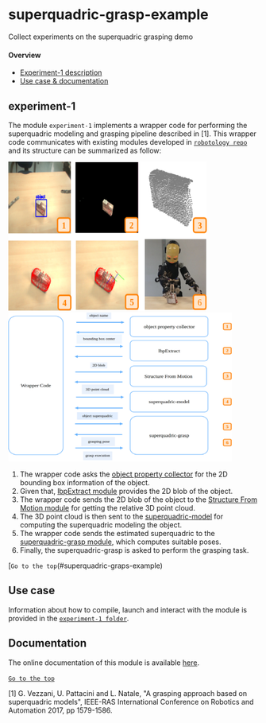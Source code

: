# superquadric-grasp-example
Collect experiments on the superquadric grasping demo

#### Overview
- [Experiment-1 description](#experiment-1)
- [Use case & documentation](#use-case)

## experiment-1
The module `experiment-1` implements a wrapper code for performing the superquadric modeling and grasping pipeline described in [1].
This wrapper code communicates with existing modules developed in [`robotology repo`](https://github.com/robotology) and its structure can be summarized as follow:


<img src="https://github.com/robotology-playground/experiment-new-grasp/blob/master/experiment-1/misc/298761_Vezzani_Figure3.JPEG" width=400 height=300> <img src="https://github.com/robotology-playground/experiment-new-grasp/blob/master/experiment-1/misc/298761_Vezzani_Figure2.JPEG" width=450 height=300> 



1) The wrapper code asks the [object property collector](http://wiki.icub.org/brain/group__objectsPropertiesCollector.html) for the 2D bounding box information of the object.
2) Given that, [lbpExtract module](https://github.com/robotology/segmentation) provides the 2D blob of the object.
3) The wrapper code sends the 2D blob of the object to the [Structure From Motion module](https://github.com/robotology/stereo-vision) for getting the relative 3D point cloud.
4) The 3D point cloud is then sent to the [superquadric-model](https://github.com/robotology/superquadric-model) for computing the superquadric modeling the object.
5) The wrapper code sends the estimated superquadric to the [superquadric-grasp module](https://github.com/robotology/superquadric-grasp), which computes suitable poses.
6) Finally, the superquadric-grasp is asked to perform the grasping task.

[`Go to the top`(#superquadric-graps-example)
## Use case
Information about how to compile,  launch and interact with the module is provided in the [`experiment-1 folder`](https://github.com/robotology-playground/experiment-new-grasp/tree/master/experiment-1).

## Documentation
The online documentation of this module is available [here](http://robotology.github.com/superquadric-grasp-example/experiment-1).

[`Go to the top`](#superquadric-graps-example)

[1] G. Vezzani, U. Pattacini and L. Natale, "A grasping approach based on superquadric models", IEEE-RAS International Conference on Robotics and Automation 2017, pp 1579-1586.
